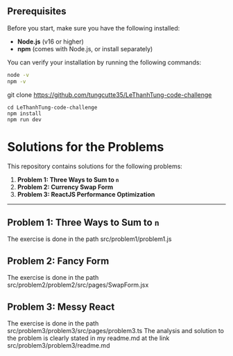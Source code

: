 

## Prerequisites

Before you start, make sure you have the following installed:

- **Node.js** (v16 or higher)
- **npm** (comes with Node.js, or install separately)

You can verify your installation by running the following commands:

```bash
node -v
npm -v
```

git clone <https://github.com/tungcutte35/LeThanhTung-code-challenge>


```
cd LeThanhTung-code-challenge
npm install
npm run dev
```

# Solutions for the Problems

This repository contains solutions for the following problems:

1. **Problem 1: Three Ways to Sum to `n`**
2. **Problem 2: Currency Swap Form**
3. **Problem 3: ReactJS Performance Optimization**

---

## Problem 1: Three Ways to Sum to `n`

The exercise is done in the path src/problem1/problem1.js

## Problem 2: Fancy Form

The exercise is done in the path src/problem2/problem2/src/pages/SwapForm.jsx

## Problem 3: Messy React

The exercise is done in the path src/problem3/problem3/src/pages/problem3.ts
The analysis and solution to the problem is clearly stated in my readme.md at the link src/problem3/problem3/readme.md
